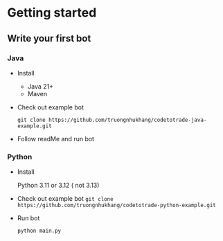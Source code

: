 # Getting started

## Write your first bot

### Java

- Install
    - Java 21+
    - Maven
- Check out example bot

    `git clone https://github.com/truongnhukhang/codetotrade-java-example.git`

- Follow readMe and run bot

### Python

- Install

    Python 3.11 or 3.12 ( not 3.13)

- Check out example bot
    `git clone https://github.com/truongnhukhang/codetotrade-python-example.git`

- Run bot

    ```bash
    python main.py
    ```

